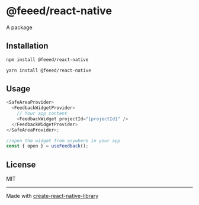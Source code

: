 # @feeed/react-native

A package

## Installation

```sh
npm install @feeed/react-native
```

```sh
yarn install @feeed/react-native
```

## Usage

```js
<SafeAreaProvider>
  <FeedbackWidgetProvider>
    // Your app content
    <FeedbackWidget projectId="[projectId]" />
  </FeedbackWidgetProvider>
</SafeAreaProvider>;

//open the widget from anywhere in your app
const { open } = useFeedback();
```

## License

MIT

---

Made with [create-react-native-library](https://github.com/callstack/react-native-builder-bob)
